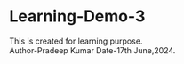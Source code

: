 # Learning-Demo-3
This is created for learning purpose.
<Br>
Author-Pradeep Kumar
Date-17th June,2024.